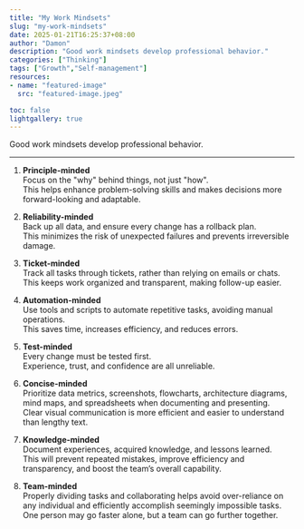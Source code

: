 ```yaml
---
title: "My Work Mindsets"
slug: "my-work-mindsets"
date: 2025-01-21T16:25:37+08:00
author: "Damon"
description: "Good work mindsets develop professional behavior."
categories: ["Thinking"]
tags: ["Growth","Self-management"]
resources:
- name: "featured-image"
  src: "featured-image.jpeg"

toc: false
lightgallery: true
---
```


Good work mindsets develop professional behavior.

<!--more-->

---

1. **Principle-minded**  
  Focus on the "why" behind things, not just "how".  
  This helps enhance problem-solving skills and makes decisions more forward-looking and adaptable.  

2. **Reliability-minded**  
  Back up all data, and ensure every change has a rollback plan.  
  This minimizes the risk of unexpected failures and prevents irreversible damage.  

3. **Ticket-minded**  
  Track all tasks through tickets, rather than relying on emails or chats.  
  This keeps work organized and transparent, making follow-up easier.  

4. **Automation-minded**  
  Use tools and scripts to automate repetitive tasks, avoiding manual operations.  
  This saves time, increases efficiency, and reduces errors.  

5. **Test-minded**  
  Every change must be tested first.  
  Experience, trust, and confidence are all unreliable.  

6. **Concise-minded**  
  Prioritize data metrics, screenshots, flowcharts, architecture diagrams, mind maps, and spreadsheets when documenting and presenting.  
  Clear visual communication is more efficient and easier to understand than lengthy text.  

7. **Knowledge-minded**  
  Document experiences, acquired knowledge, and lessons learned.  
  This will prevent repeated mistakes, improve efficiency and transparency, and boost the team’s overall capability.  
  
8. **Team-minded**  
  Properly dividing tasks and collaborating helps avoid over-reliance on any individual and efficiently accomplish seemingly impossible tasks.  
  One person may go faster alone, but a team can go further together.  
